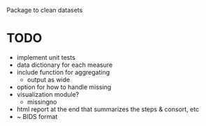 Package to clean datasets

# TODO
* implement unit tests
* data dictionary for each measure
* include function for aggregating 
  * output as wide
* option for how to handle missing
* visualization module?
  * missingno
* html report at the end that summarizes the steps & consort, etc
* ~ BIDS format